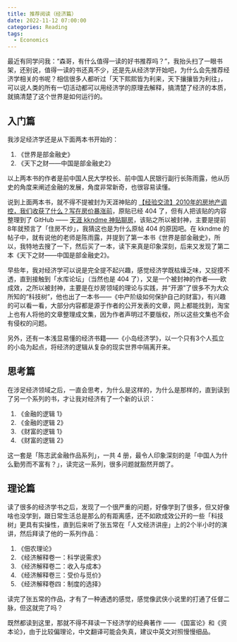 ```yaml
---
title: 推荐阅读（经济篇）
date: 2022-11-12 07:00:00
categories: Reading
tags:
  - Economics
---
```


最近有同学问我：“森哥，有什么值得一读的好书推荐吗？”，我抬头扫了一眼书架，还别说，值得一读的书还真不少，还是先从经济学开始吧，为什么会先推荐经济学相关的书呢？相信很多人都听过「天下熙熙皆为利来，天下攘攘皆为利往」，可以说人类的所有一切活动都可以用经济学的原理去解释，搞清楚了经济的本质，就搞清楚了这个世界是如何运行的。

## 入门篇

我涉足经济学还是从下面两本书开始的：

1. 《世界是部金融史》
1. 《天下之财——中国是部金融史2》

以上两本书的作者是前中国人民大学校长、前中国人民银行副行长陈雨露，他从历史的角度来阐述金融的发展，角度非常新奇，也很容易读懂。

说到上面两本书，就不得不提被封为天涯神贴的 [【经验交流】2010年的房地产调控，我们收获了什么？写在房价暴涨前](http://bbs.tianya.cn/post-house-252774-1.shtml)，原贴已经 404 了，但有人把该贴的内容整理到了 GitHub —— [天涯 kkndme 神贴聊房](https://github.com/shengcaishizhan/kkndme_tianya)，该贴之所以被封神，主要是提前8年就预言了「住房不炒」，我猜这也是为什么原帖 404 的原因吧。在 kkndme 的帖子中，就有说他的老师是陈雨露，并提到了第一本书《世界是部金融史》，所以，我特地去搜了一下，然后买了一本，读下来真是印象深刻，后来又发现了第二本《天下之财——中国是部金融史2》。

早些年，我对经济学可以说是完全提不起兴趣，感觉经济学既枯燥乏味，又捉摸不透，直到接触到「水库论坛」（当然也是 404 了），又是一个被封神的作者——欧成效，之所以被封神，主要是在炒房领域的理论与实践，并“开源”了很多不为大众所知的“科技树”，他也出了一本书——《中产阶级如何保护自己的财富》，有兴趣的可以看一看，大部分内容都是源于作者的公开发表的文章，网上都能找到，淘宝上也有人将他的文章整理成文集，因为作者声明过不要版权，所以这些文集也不会有侵权的问题。

另外，还有一本浅显易懂的经济书籍——《小岛经济学》，以一个只有3个人孤立的小岛为起点，将经济的逻辑从复杂的现实世界中隔离开来。

## 思考篇

在涉足经济领域之后，一直会思考，为什么是这样的，为什么是那样的，直到读到了另一个系列的书，才让我对经济有了一个新的认识：

1. 《金融的逻辑 1》
2. 《金融的逻辑 2》
3. 《财富的逻辑 1》
4. 《财富的逻辑 2》

这一套是「陈志武金融作品系列」，一共 4 册，最令人印象深刻的是「中国人为什么勤劳而不富有？」，读完这一系列，很多问题就豁然开朗了。

## 理论篇

读了很多的经济学书之后，发现了一个很严重的问题，好像学到了很多，但又好像啥也没学到，跟日常生活总是那么的有距离感，还不如欧成效公开的一些「科技树」更具有实操性，直到后来听了张五常在「人文经济讲座」上的2个半小时的演讲，然后拜读了他的一系列作品：

1. 《佃农理论》
2. 《经济解释卷一：科学说需求》
3. 《经济解释卷二：收入与成本》
4. 《经济解释卷三：受价与觅价》
5. 《经济解释卷四：制度的选择》

读完了张五常的作品，才有了一种通透的感觉，感觉像武侠小说里的打通了任督二脉，但这就完了吗？

既然都读到这里，那就不得不拜读一下经济学的经典著作 —— 《国富论》和《资本论》，由于比较偏理论，中文翻译可能会失真，建议中英文对照慢慢细品。
